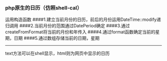 ### php原生的日历（仿照shell-cal）</br>
运用构造函数
####1.建立当前月份的日历，前后的月份运用DateTime::modify递归调用
####2.当前月份的范围通过DatePeriod确定
####3.通过createFromFormat将当前的月份和年传入
####4.通过format函数确定当前的星期，日期
####5.通过数组存储当前的日期，星期
<hr>
text方法可以在shell显示，html则为网页中显示的日历
